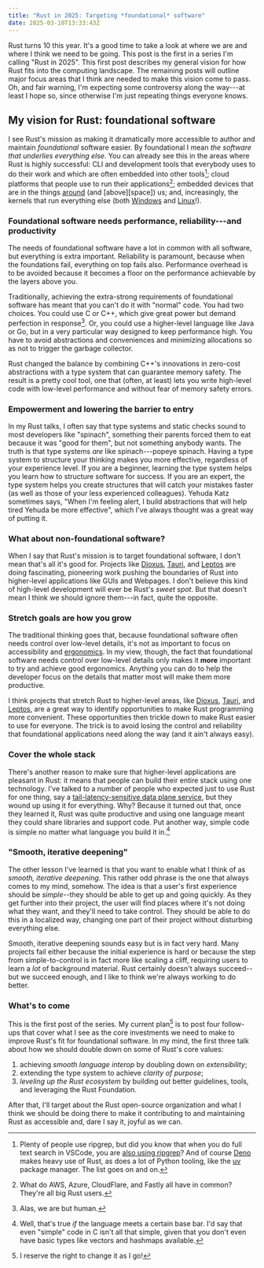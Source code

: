 ```yaml
---
title: "Rust in 2025: Targeting *foundational* software"
date: 2025-03-10T13:33:43Z
---
```


Rust turns 10 this year. It's a good time to take a look at where we are and where I think we need to be going. This post is the first in a series I'm calling "Rust in 2025". This first post describes my general vision for how Rust fits into the computing landscape. The remaining posts will outline major focus areas that I think are needed to make this vision come to pass. Oh, and fair warning, I'm expecting some controversy along the way---at least I hope so, since otherwise I'm just repeating things everyone knows.

## My vision for Rust: foundational software

I see Rust's mission as making it dramatically more accessible to author and maintain *foundational* software easier. By foundational I mean *the software that underlies everything else*. You can already see this in the areas where Rust is highly successful: CLI and development tools that everybody uses to do their work and which are often embedded into other tools[^dev]; cloud platforms that people use to run their applications[^whatdo]; embedded devices that are in the things [around][emb] (and [above][space]) us; and, increasingly, the kernels that run everything else (both [Windows][] and [Linux][]!).

[Windows]: https://www.theregister.com/2023/04/27/microsoft_windows_rust/

[Linux]: https://rust-for-linux.com

[emb]: https://docs.rust-embedded.org

[^dev]: Plenty of people use ripgrep, but did you know that when you do full text search in VSCode, you are [also using ripgrep](https://github.com/microsoft/vscode-ripgrep)? And of course [Deno](https://deno.com/) makes heavy use of Rust, as does a lot of Python tooling, like the [uv](https://github.com/astral-sh/uv) package manager. The list goes on and on.

[^whatdo]: What do AWS, Azure, CloudFlare, and Fastly all have in common? They're all big Rust users.

### Foundational software needs performance, reliability---and productivity

The needs of foundational software have a lot in common with all software, but everything is extra important. Reliability is paramount, because when the foundations fail, everything on top fails also. Performance overhead is to be avoided because it becomes a floor on the performance achievable by the layers above you.

Traditionally, achieving the extra-strong requirements of foundational software has meant that you can't do it with "normal" code. You had two choices. You could use C or C++, which give great power but demand perfection in response[^alas]. Or, you could use a higher-level language like Java or Go, but in a very particular way designed to keep performance high. You have to avoid abstractions and conveniences and minimizing allocations so as not to trigger the garbage collector.

Rust changed the balance by combining C++'s innovations in zero-cost abstractions with a type system that can guarantee memory safety. The result is a pretty cool tool, one that (often, at least) lets you write high-level code with low-level performance and without fear of memory safety errors.

[^alas]: Alas, we are but human.

### Empowerment and lowering the barrier to entry

In my Rust talks, I often say that type systems and static checks sound to most developers like "spinach", something their parents forced them to eat because it was "good for them", but not something anybody wants. The truth is that type systems *are* like spinach---popeye spinach. Having a type system to structure your thinking makes you more effective, regardless of your experience level. If you are a beginner, learning the type system helps you learn how to structure software for success. If you are an expert, the type system helps you create structures that will catch your mistakes faster (as well as those of your less experienced colleagues). Yehuda Katz sometimes says, "When I'm feeling alert, I build abstractions that will help tired Yehuda be more effective", which I've always thought was a great way of putting it.

### What about non-foundational software?

When I say that Rust's mission is to target foundational software, I don't mean that's all it's good for. Projects like [Dioxus][], [Tauri][], and [Leptos][] are doing fascinating, pioneering work pushing the boundaries of Rust into higher-level applications like GUIs and Webpages. I don't believe this kind of high-level development will ever be Rust's *sweet spot*. But that doesn't mean I think we should ignore them---in fact, quite the opposite.

[Dioxus]: https://dioxuslabs.com
[Tauri]: https://v2.tauri.app
[Leptos]: https://leptos.dev

### Stretch goals are how you grow

The traditional thinking goes that, because foundational software often needs control over low-level details, it's not as important to focus on accessibility and [ergonomics][]. In my view, though, the fact that foundational software needs control over low-level details only makes it **more** important to try and achieve good ergonomics. Anything you can do to help the developer focus on the details that matter most will make them more productive.

[ergonomics]: https://blog.rust-lang.org/2017/03/02/lang-ergonomics.html

I think projects that stretch Rust to higher-level areas, like [Dioxus][], [Tauri][], and [Leptos][], are a great way to identify opportunities to make Rust programming more convenient. These opportunities then trickle down to make Rust easier to use for everyone. The trick is to avoid losing the control and reliability that foundational applications need along the way (and it ain't always easy).

### Cover the whole stack

There's another reason to make sure that higher-level applications are pleasant in Rust: it means that people can build their entire stack using one technology. I've talked to a number of people who expected just to use Rust for one thing, say a [tail-latency-sensitive data plane service][discord], but they wound up using it for everything. Why? Because it turned out that, once they learned it, Rust was quite productive and using one language meant they could share libraries and support code. Put another way, simple code is simple no matter what language you build it in.[^c]

[^c]: Well, that's true *if* the language meets a certain base bar. I'd say that even "simple" code in C isn't all that simple, given that you don't even have basic types like vectors and hashmaps available.

[discord]: https://discord.com/blog/why-discord-is-switching-from-go-to-rust

### "Smooth, iterative deepening"

The other lesson I've learned is that you want to enable what I think of as *smooth, iterative deepening*. This rather odd phrase is the one that always comes to my mind, somehow. The idea is that a user's first experience should be *simple*--they should be able to get up and going quickly. As they get further into their project, the user will find places where it's not doing what they want, and they'll need to take control. They should be able to do this in a localized way, changing one part of their project without disturbing everything else.

Smooth, iterative deepening sounds easy but is in fact very hard. Many projects fail either because the initial experience is hard or because the step from simple-to-control is in fact more like scaling a cliff, requiring users to learn a *lot* of background material. Rust certainly doesn't always succeed--but we succeed enough, and I like to think we're always working to do better.

### What's to come

This is the first post of the series. My current plan[^reserve] is to post four follow-ups that cover what I see as the core investments we need to make to improve Rust's fit for foundational software. In my mind, the first three talk about how we should double down on some of Rust's core values:

1. achieving *smooth language interop* by doubling down on *extensibility*;
2. extending the type system to achieve *clarity of purpose*;
3. *leveling up the Rust ecosystem* by building out better guidelines, tools, and leveraging the Rust Foundation.

After that, I'll target about the Rust open-source organization and what I think we should be doing there to make it contributing to and maintaining Rust as accessible and, dare I say it, joyful as we can.

[^reserve]: I reserve the right to change it as I go!

